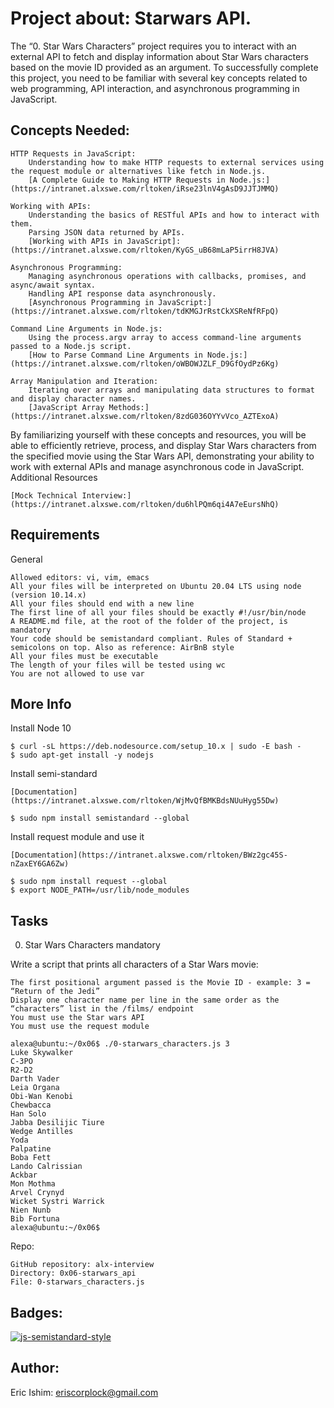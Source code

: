 # Project about: Starwars API.

The “0. Star Wars Characters” project requires you to interact with an external API to fetch and display information about Star Wars characters based on the movie ID provided as an argument. To successfully complete this project, you need to be familiar with several key concepts related to web programming, API interaction, and asynchronous programming in JavaScript.

## Concepts Needed:

    HTTP Requests in JavaScript:
        Understanding how to make HTTP requests to external services using the request module or alternatives like fetch in Node.js.
        [A Complete Guide to Making HTTP Requests in Node.js:](https://intranet.alxswe.com/rltoken/iRse23lnV4gAsD9JJTJMMQ)

    Working with APIs:
        Understanding the basics of RESTful APIs and how to interact with them.
        Parsing JSON data returned by APIs.
        [Working with APIs in JavaScript]:(https://intranet.alxswe.com/rltoken/KyGS_uB68mLaP5irrH8JVA)

    Asynchronous Programming:
        Managing asynchronous operations with callbacks, promises, and async/await syntax.
        Handling API response data asynchronously.
        [Asynchronous Programming in JavaScript:](https://intranet.alxswe.com/rltoken/tdKMGJrRstCkXSReNfRFpQ)

    Command Line Arguments in Node.js:
        Using the process.argv array to access command-line arguments passed to a Node.js script.
        [How to Parse Command Line Arguments in Node.js:](https://intranet.alxswe.com/rltoken/oWBOWJZLF_D9GfOydPz6Kg)

    Array Manipulation and Iteration:
        Iterating over arrays and manipulating data structures to format and display character names.
        [JavaScript Array Methods:](https://intranet.alxswe.com/rltoken/8zdG036OYYvVco_AZTExoA)

By familiarizing yourself with these concepts and resources, you will be able to efficiently retrieve, process, and display Star Wars characters from the specified movie using the Star Wars API, demonstrating your ability to work with external APIs and manage asynchronous code in JavaScript.
Additional Resources

    [Mock Technical Interview:](https://intranet.alxswe.com/rltoken/du6hlPQm6qi4A7eEursNhQ)

## Requirements
General

    Allowed editors: vi, vim, emacs
    All your files will be interpreted on Ubuntu 20.04 LTS using node (version 10.14.x)
    All your files should end with a new line
    The first line of all your files should be exactly #!/usr/bin/node
    A README.md file, at the root of the folder of the project, is mandatory
    Your code should be semistandard compliant. Rules of Standard + semicolons on top. Also as reference: AirBnB style
    All your files must be executable
    The length of your files will be tested using wc
    You are not allowed to use var

## More Info
Install Node 10

    $ curl -sL https://deb.nodesource.com/setup_10.x | sudo -E bash -
    $ sudo apt-get install -y nodejs

Install semi-standard

    [Documentation](https://intranet.alxswe.com/rltoken/WjMvQfBMKBdsNUuHyg55Dw)

    $ sudo npm install semistandard --global

Install request module and use it

    [Documentation](https://intranet.alxswe.com/rltoken/BWz2gc45S-nZaxEY6GA6Zw)

    $ sudo npm install request --global
    $ export NODE_PATH=/usr/lib/node_modules

## Tasks
0. Star Wars Characters
mandatory

Write a script that prints all characters of a Star Wars movie:

    The first positional argument passed is the Movie ID - example: 3 = “Return of the Jedi”
    Display one character name per line in the same order as the “characters” list in the /films/ endpoint
    You must use the Star wars API
    You must use the request module

    alexa@ubuntu:~/0x06$ ./0-starwars_characters.js 3
    Luke Skywalker
    C-3PO
    R2-D2
    Darth Vader
    Leia Organa
    Obi-Wan Kenobi
    Chewbacca
    Han Solo
    Jabba Desilijic Tiure
    Wedge Antilles
    Yoda
    Palpatine
    Boba Fett
    Lando Calrissian
    Ackbar
    Mon Mothma
    Arvel Crynyd
    Wicket Systri Warrick
    Nien Nunb
    Bib Fortuna
    alexa@ubuntu:~/0x06$ 

Repo:

    GitHub repository: alx-interview
    Directory: 0x06-starwars_api
    File: 0-starwars_characters.js

## Badges:

[![js-semistandard-style](https://img.shields.io/badge/code%20style-semistandard-brightgreen.svg)](https://github.com/standard/semistandard)

## Author:
Eric Ishim: <eriscorplock@gmail.com>